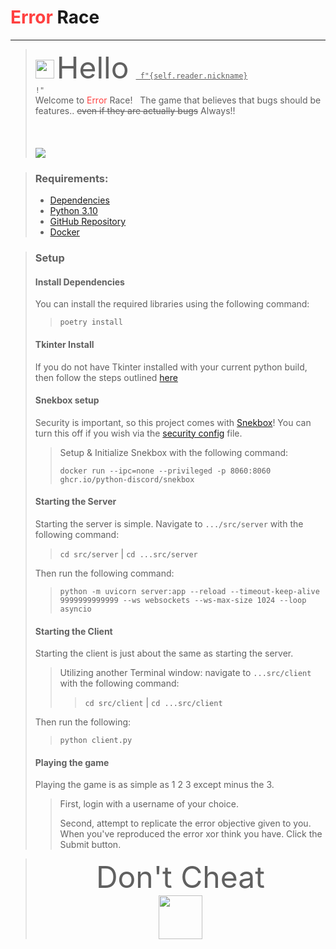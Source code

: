[GitHub URL]: https://github.com/mkadiya20/heroic-hydra.git
[Python]: https://www.python.org/downloads/release/python-3100/
[Project Dependencies]: https://github.com/mkadiya20/heroic-hydra/blob/67f188d0a955d1ae60e08e426ccc68b27ff27e15/poetry.lock
[Docker URL]: https://docs.docker.com/desktop/

# <font color="#FF4040"> Error </font> Race

---

> <img src = "https://i1.theportalwiki.net/img/thumb/9/92/Bendy.png/120px-Bendy.png" width="30"> <font size="100"> Hello</font> <code> <u> f"{self.reader.nickname}</u> !"</code>
> <br> Welcome to <font color="#FF4040"> Error </font> Race!   The game that believes that bugs should be features.. <s>even if they are actually bugs</s> Always!!
> <br> <br> <br> <br> 
> <img src="https://www.pythondiscord.com/static/images/events/summer_code_jam_2022/site_banner.png">

> ### Requirements:
> - [Dependencies][Project Dependencies]
> - [Python 3.10][Python]
> - [GitHub Repository][GitHub URl]
> - [Docker][Docker URl]





> ### Setup
> #### Install Dependencies
> You can install the required libraries using the following command:
>  > ```commandline
>  > poetry install
> > ```
> 
> #### Tkinter Install
> If you do not have Tkinter installed with your current python build, then follow the steps outlined [here](https://tkdocs.com/tutorial/install.html)
> #### Snekbox setup
> Security is important, so this project comes with [Snekbox](https://github.com/python-discord/snekbox)! You can turn this off if you wish via the [security config](https://github.com/mkadiya20/heroic-hydra/blob/fbeeb8492af96d7b26aa74c5e22a1fc564a5f4e4/src/server/security_config.py) file.
> > Setup & Initialize Snekbox with the following command:
> > ```commandline
> > docker run --ipc=none --privileged -p 8060:8060 ghcr.io/python-discord/snekbox
> > ```
> #### Starting the Server
> Starting the server is simple. Navigate to ``.../src/server`` with the following command: 
> > ```cd src/server``` | ```cd ...src/server```
> 
> Then run the following command:
> > ```commandline
> > python -m uvicorn server:app --reload --timeout-keep-alive 9999999999999 --ws websockets --ws-max-size 1024 --loop asyncio
> > ```
> 
> #### Starting the Client
> Starting the client is just about the same as starting the server. 
> > Utilizing another Terminal window: navigate to ``...src/client`` with the following command:
> > > ```cd src/client``` | ```cd ...src/client```
> > 
> Then run the following:
> > ```commandline
> > python client.py
> > ```
> 
> #### Playing the game
> Playing the game is as simple as 1 2 3 except minus the 3. 
> > First, login with a username of your choice.
> > 
> > Second, attempt to replicate the error objective given to you. When you've reproduced the error xor think you have. Click the Submit button. 

> <center> <font size="044"> Don't Cheat </font> <center> </center> 
> <center> <img src="https://i1.theportalwiki.net/img/thumb/9/9d/AngerCore.png/250px-AngerCore.png" width="70"> </center> </center>
